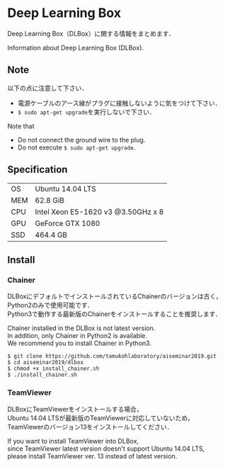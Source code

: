 # Deep Learning Box

Deep Learning Box（DLBox）に関する情報をまとめます．

Information about Deep Learning Box (DLBox).


## Note
以下の点に注意して下さい．

* 電源ケーブルのアース線がプラグに接触しないように気をつけて下さい．
* ```$ sudo apt-get upgrade```を実行しないで下さい．

Note that

* Do not connect the ground wire to the plug.
* Do not execute ```$ sudo apt-get upgrade```.


## Specification

|       |                                       |
|-------|---------------------------------------|
| OS    | Ubuntu 14.04 LTS                      |
| MEM   | 62.8 GiB                              |
| CPU   | Intel Xeon E5-1620 v3 @3.50GHz x 8    |
| GPU   | GeForce GTX 1080                      |
| SSD   | 464.4 GB                              |


## Install

### Chainer
DLBoxにデフォルトでインストールされているChainerのバージョンは古く，Python2のみで使用可能です．  
Python3で動作する最新版のChainerをインストールすることを推奨します．

Chainer installed in the DLBox is not latest version.  
In addition, only Chainer in Python2 is available.  
We recommend you to install Chainer in Python3.

```
$ git clone https://github.com/tamukohlaboratory/aiseminar2019.git
$ cd aiseminar2019/dlbox
$ chmod +x install_chainer.sh
$ ./install_chainer.sh
```

### TeamViewer
DLBoxにTeamViewerをインストールする場合，  
Ubuntu 14.04 LTSが最新版のTeamViewerに対応していないため，  
TeamViewerのバージョン13をインストールしてください．

If you want to install TeamViewer into DLBox,  
since TeamViewer latest version doesn't support Ubuntu 14.04 LTS,  
please install TeamViewer ver. 13 instead of latest version.
